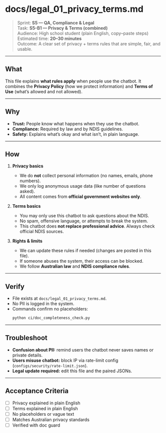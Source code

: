 # docs/legal_01_privacy_terms.md
> Sprint: **S5 — QA, Compliance & Legal**  
> Task: **S5-B1 — Privacy & Terms (combined)**  
> Audience: High school student (plain English, copy–paste steps)  
> Estimated time: **20–30 minutes**  
> Outcome: A clear set of privacy + terms rules that are simple, fair, and usable.

---

## What  
This file explains **what rules apply** when people use the chatbot. It combines the **Privacy Policy** (how we protect information) and **Terms of Use** (what’s allowed and not allowed).

---

## Why  
- **Trust:** People know what happens when they use the chatbot.  
- **Compliance:** Required by law and by NDIS guidelines.  
- **Safety:** Explains what’s okay and what isn’t, in plain language.

---

## How  

1. **Privacy basics**  
   - We do **not** collect personal information (no names, emails, phone numbers).  
   - We only log anonymous usage data (like number of questions asked).  
   - All content comes from **official government websites only**.

2. **Terms basics**  
   - You may only use this chatbot to ask questions about the NDIS.  
   - No spam, offensive language, or attempts to break the system.  
   - This chatbot does **not replace professional advice**. Always check official NDIS sources.

3. **Rights & limits**  
   - We can update these rules if needed (changes are posted in this file).  
   - If someone abuses the system, their access can be blocked.  
   - We follow **Australian law** and **NDIS compliance rules**.

---

## Verify  
- File exists at `docs/legal_01_privacy_terms.md`.  
- No PII is logged in the system.  
- Commands confirm no placeholders:  
  ```bash
  python ci/doc_completeness_check.py
  ```

---

## Troubleshoot  
- **Confusion about PII:** remind users the chatbot never saves names or private details.  
- **Users misuse chatbot:** block IP via rate-limit config (`configs/security/rate-limit.json`).  
- **Legal update required:** edit this file and the paired JSONs.

---

## Acceptance Criteria  
- [ ] Privacy explained in plain English  
- [ ] Terms explained in plain English  
- [ ] No placeholders or vague text  
- [ ] Matches Australian privacy standards  
- [ ] Verified with doc guard  
